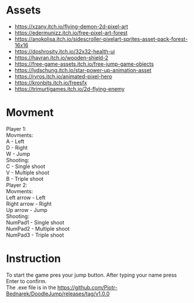 # Assets

-   https://xzany.itch.io/flying-demon-2d-pixel-art
-   https://edermunizz.itch.io/free-pixel-art-forest
-   https://anokolisa.itch.io/sidescroller-pixelart-sprites-asset-pack-forest-16x16
-   https://doshrosity.itch.io/32x32-health-ui
-   https://havran.itch.io/wooden-shield-2
-   https://free-game-assets.itch.io/free-jump-game-objects
-   https://lydschung.itch.io/star-power-up-animation-asset
-   https://rvros.itch.io/animated-pixel-hero
-   https://kronbits.itch.io/freesfx
-   https://trimurtigames.itch.io/2d-flying-enemy

# Movment
 Player 1:\
  Movments:\
    A - Left\
    D - Right\
    W - Jump\
  Shooting:\
    C - Single shoot\
    V - Multiple shoot\
    B - Triple shoot\
Player 2:\
  Movments:\
    Left arrow - Left\
    Right arrow - Right\
    Up arrow - Jump\
  Shooting:\
    NumPad1 - Single shoot\
    NumPad2 - Multiple shoot\
    NumPad3 - Triple shoot
# Instruction
To start the game pres your jump button. After typing your name press Enter to confirm.\
The .exe file is in the https://github.com/Piotr-Bednarek/DoodleJump/releases/tag/v1.0.0
  

